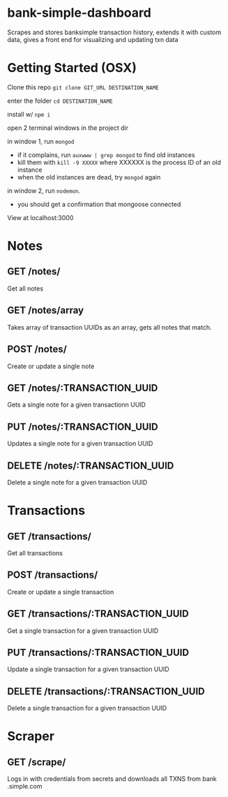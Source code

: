 # bank-simple-dashboard
Scrapes and stores banksimple transaction history, extends it with custom data, gives a front end for visualizing and updating txn data

# Getting Started (OSX)
Clone this repo `git clone GIT_URL DESTINATION_NAME`

enter the folder `cd DESTINATION_NAME`

install w/ `npm i`

open 2 terminal windows in the project dir

in window 1, run `mongod`
  - if it complains, run `auxwww | grep mongod` to find old instances
  - kill them with `kill -9 XXXXX` where XXXXXX is the process ID of an old instance
  - when the old instances are dead, try `mongod` again

in window 2, run `nodemon`.
  - you should get a confirmation that mongoose connected

View at localhost:3000

# Notes

## GET /notes/
  Get all notes

## GET /notes/array
  Takes array of transaction UUIDs as an array, gets all notes that match.

## POST /notes/
  Create or update a single note

## GET /notes/:TRANSACTION_UUID
  Gets a single note for a given transactionn UUID

## PUT /notes/:TRANSACTION_UUID
  Updates a single note for a given transaction UUID

## DELETE /notes/:TRANSACTION_UUID
  Delete a single note for a given transaction UUID

# Transactions

## GET /transactions/
  Get all transactions

## POST /transactions/
  Create or update a single transaction

## GET /transactions/:TRANSACTION_UUID
  Get a single transaction for a given transaction UUID

## PUT /transactions/:TRANSACTION_UUID
  Update a single transaction for a given transaction UUID

## DELETE /transactions/:TRANSACTION_UUID
  Delete a single transaction for a given transaction UUID

# Scraper

## GET /scrape/
  Logs in with credentials from secrets and downloads all TXNS from bank
  .simple.com